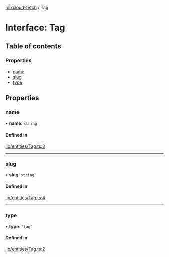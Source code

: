 [mixcloud-fetch](../README.md) / Tag

# Interface: Tag

## Table of contents

### Properties

- [name](Tag.md#name)
- [slug](Tag.md#slug)
- [type](Tag.md#type)

## Properties

### name

• **name**: `string`

#### Defined in

[lib/entities/Tag.ts:3](https://github.com/patrickkfkan/mixcloud-fetch/blob/a2692f0/src/lib/entities/Tag.ts#L3)

___

### slug

• **slug**: `string`

#### Defined in

[lib/entities/Tag.ts:4](https://github.com/patrickkfkan/mixcloud-fetch/blob/a2692f0/src/lib/entities/Tag.ts#L4)

___

### type

• **type**: ``"tag"``

#### Defined in

[lib/entities/Tag.ts:2](https://github.com/patrickkfkan/mixcloud-fetch/blob/a2692f0/src/lib/entities/Tag.ts#L2)
